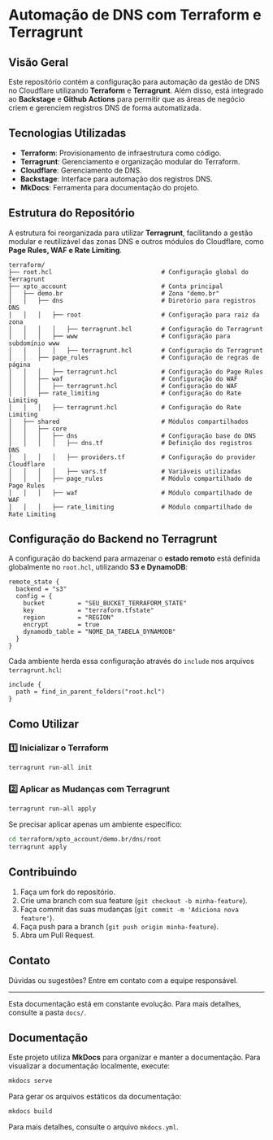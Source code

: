# Automação de DNS com Terraform e Terragrunt

## Visão Geral

Este repositório contém a configuração para automação da gestão de DNS no Cloudflare utilizando **Terraform** e **Terragrunt**. Além disso, está integrado ao **Backstage** e **Github Actions** para permitir que as áreas de negócio criem e gerenciem registros DNS de forma automatizada.

## Tecnologias Utilizadas

- **Terraform**: Provisionamento de infraestrutura como código.
- **Terragrunt**: Gerenciamento e organização modular do Terraform.
- **Cloudflare**: Gerenciamento de DNS.
- **Backstage**: Interface para automação dos registros DNS.
- **MkDocs**: Ferramenta para documentação do projeto.

## Estrutura do Repositório

A estrutura foi reorganizada para utilizar **Terragrunt**, facilitando a gestão modular e reutilizável das zonas DNS e outros módulos do Cloudflare, como **Page Rules, WAF e Rate Limiting**.

```plaintext
terraform/
├── root.hcl                              # Configuração global do Terragrunt
├── xpto_account                          # Conta principal
│   ├── demo.br                           # Zona "demo.br"
│   │   ├── dns                           # Diretório para registros DNS
│   │   │   ├── root                      # Configuração para raiz da zona
│   │   │   │   ├── terragrunt.hcl        # Configuração do Terragrunt
│   │   │   ├── www                       # Configuração para subdomínio www
│   │   │   │   ├── terragrunt.hcl        # Configuração do Terragrunt
│   │   ├── page_rules                    # Configuração de regras de página
│   │   │   ├── terragrunt.hcl            # Configuração do Page Rules
│   │   ├── waf                           # Configuração do WAF
│   │   │   ├── terragrunt.hcl            # Configuração do WAF
│   │   ├── rate_limiting                 # Configuração do Rate Limiting
│   │   │   ├── terragrunt.hcl            # Configuração do Rate Limiting
│   ├── shared                            # Módulos compartilhados
│   │   ├── core
│   │   │   ├── dns                       # Configuração base do DNS
│   │   │   │   ├── dns.tf                # Definição dos registros DNS
│   │   │   │   ├── providers.tf          # Configuração do provider Cloudflare
│   │   │   │   ├── vars.tf               # Variáveis utilizadas
│   │   │   ├── page_rules                # Módulo compartilhado de Page Rules
│   │   │   ├── waf                       # Módulo compartilhado de WAF
│   │   │   ├── rate_limiting             # Módulo compartilhado de Rate Limiting
```

## Configuração do Backend no Terragrunt

A configuração do backend para armazenar o **estado remoto** está definida globalmente no `root.hcl`, utilizando **S3 e DynamoDB**:

```hcl
remote_state {
  backend = "s3"
  config = {
    bucket         = "SEU_BUCKET_TERRAFORM_STATE"
    key            = "terraform.tfstate"
    region         = "REGION"
    encrypt        = true
    dynamodb_table = "NOME_DA_TABELA_DYNAMODB"
  }
}
```

Cada ambiente herda essa configuração através do `include` nos arquivos `terragrunt.hcl`:

```hcl
include {
  path = find_in_parent_folders("root.hcl")
}
```

## Como Utilizar

### 1️⃣ Inicializar o Terraform

```sh
terragrunt run-all init
```

### 2️⃣ Aplicar as Mudanças com Terragrunt

```sh
terragrunt run-all apply
```

Se precisar aplicar apenas um ambiente específico:

```sh
cd terraform/xpto_account/demo.br/dns/root
terragrunt apply
```

## Contribuindo

1. Faça um fork do repositório.
2. Crie uma branch com sua feature (`git checkout -b minha-feature`).
3. Faça commit das suas mudanças (`git commit -m 'Adiciona nova feature'`).
4. Faça push para a branch (`git push origin minha-feature`).
5. Abra um Pull Request.

## Contato

Dúvidas ou sugestões? Entre em contato com a equipe responsável.

---

Esta documentação está em constante evolução. Para mais detalhes, consulte a pasta `docs/`.

## Documentação
Este projeto utiliza **MkDocs** para organizar e manter a documentação. Para visualizar a documentação localmente, execute:

```sh
mkdocs serve
```

Para gerar os arquivos estáticos da documentação:

```sh
mkdocs build
```

Para mais detalhes, consulte o arquivo `mkdocs.yml`.